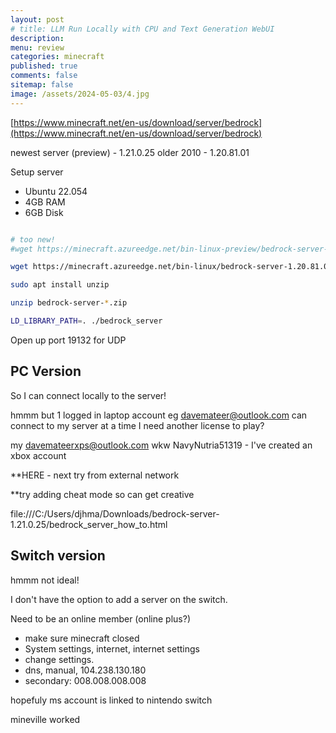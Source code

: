 ```yaml
---
layout: post
# title: LLM Run Locally with CPU and Text Generation WebUI 
description: 
menu: review
categories: minecraft
published: true 
comments: false     
sitemap: false
image: /assets/2024-05-03/4.jpg
---
```


<!-- [![alt text](/assets/2024-04-24/5.jpg "email"){:width="500px"}](/assets/2024-04-24/5.jpg) -->
<!-- [![alt text](/assets/2024-04-24/5.jpg "email")](/assets/2024-04-24/5.jpg) -->



[https://www.minecraft.net/en-us/download/server/bedrock](https://www.minecraft.net/en-us/download/server/bedrock)

newest server (preview) - 1.21.0.25 
older 2010 - 1.20.81.01


Setup server

- Ubuntu 22.054
- 4GB RAM
- 6GB Disk



```bash

# too new!
#wget https://minecraft.azureedge.net/bin-linux-preview/bedrock-server-1.21.0.25.zip

wget https://minecraft.azureedge.net/bin-linux/bedrock-server-1.20.81.01.zip

sudo apt install unzip

unzip bedrock-server-*.zip

LD_LIBRARY_PATH=. ./bedrock_server

```


Open up port 19132 for UDP

## PC Version

So I can connect locally to the server!

hmmm but 1 logged in laptop account eg davemateer@outlook.com can connect to my server at a time
I need another license to play?

my davemateerxps@outlook.com wkw NavyNutria51319 - I've created an xbox account

**HERE - next try from external network

**try adding cheat mode so can get creative 

file:///C:/Users/djhma/Downloads/bedrock-server-1.21.0.25/bedrock_server_how_to.html



## Switch version

hmmm not ideal!

I don't have the option to add a server on the switch.
 
Need to be an online member (online plus?)

- make sure minecraft closed
- System settings, internet, internet settings
- change settings.
- dns, manual, 104.238.130.180
- secondary: 008.008.008.008

hopefuly ms account is linked to nintendo switch

mineville worked



